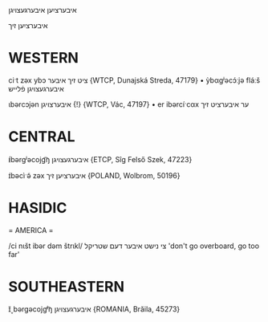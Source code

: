 איבערציִען
איבערגעצויגן

איבערציִען זיך 

WESTERN
========

ciˑt zəx ybɔ ציט זיך איבער {WTCP, Dunajská Streda, 47179}
	•	ỳbαgʲəcɔ́ːjə fláːš איבערגעצויגן פֿלייש

ɩbərcɔjən איבערצויגן {!} {WTCP, Vác, 47197}
	•	er ibərcíˑcαx ער איבערציט זיך

CENTRAL
========

ᵻ́bərgʲəcojg͡ŋ איבערגעצויגן {ETCP, Sîg Felső Szek, 47223}

ɪ́bəcìˑə̃ zəx איבערציִען זיך {POLAND, Wolbrom, 50196}

HASIDIC
=======
= AMERICA = 

/ci nɩšt ibər dəm štrɩkl/ צי נישט איבער דעם שטריקל 'don't go overboard, go too far'

SOUTHEASTERN
==============

ɪ̆˯bərgəcojgʲ͡ŋ איבערגעצויגן {ROMANIA, Brăila, 45273}
